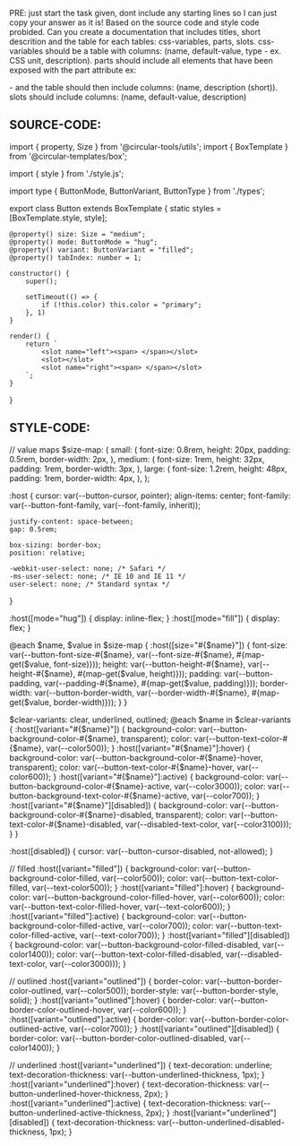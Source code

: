 PRE: just start the task given, dont include any starting lines so I can just copy your answer as it is!
 Based on the source code and style code probided. Can you create a documentation that includes titles, short descrition and the table for each tables: css-variables, parts, slots.
css-variables should be a table with columns: (name, default-value, type - ex. CSS unit, description).
parts should include all elements that have been exposed with the part attribute ex: <p part='foo'> - and the table should then include columns: (name, description (short)).
slots should include columns: (name, default-value, description)

## SOURCE-CODE:
import { property, Size } from '@circular-tools/utils';
import { BoxTemplate } from '@circular-templates/box';

import { style } from './style.js';

import type { ButtonMode, ButtonVariant, ButtonType } from './types';

export class Button extends BoxTemplate {
    static styles = [BoxTemplate.style, style];
    
    @property() size: Size = "medium";
    @property() mode: ButtonMode = "hug";
    @property() variant: ButtonVariant = "filled";
    @property() tabIndex: number = 1;

    constructor() {
        super();

        setTimeout(() => {
            if (!this.color) this.color = "primary";
        }, 1)
    }

    render() {
        return `
            <slot name="left"><span> </span></slot>
            <slot></slot>
            <slot name="right"><span> </span></slot>
        `;
    }
}
## STYLE-CODE:
// value maps
$size-map: (
  small: (
    font-size: 0.8rem,
    height: 20px,
    padding: 0.5rem,
    border-width: 2px,
  ),
  medium: (
    font-size: 1rem,
    height: 32px,
    padding: 1rem,
    border-width: 3px,
  ),
  large: (
    font-size: 1.2rem,
    height: 48px,
    padding: 1rem,
    border-width: 4px,
  ),
);

:host {
    cursor: var(--button-cursor, pointer);
    align-items: center;
    font-family: var(--button-font-family, var(--font-family, inherit));

    justify-content: space-between;
    gap: 0.5rem;

    box-sizing: border-box;
    position: relative;

    -webkit-user-select: none; /* Safari */
    -ms-user-select: none; /* IE 10 and IE 11 */
    user-select: none; /* Standard syntax */
}

:host([mode="hug"]) {
    display: inline-flex;
}
:host([mode="fill"]) {
    display: flex;
}

@each $name, $value in $size-map {
    :host([size="#{$name}"]) {
        font-size: var(--button-font-size-#{$name}, var(--font-size-#{$name}, #{map-get($value, font-size)}));
        height: var(--button-height-#{$name}, var(--height-#{$name}, #{map-get($value, height)}));
        padding: var(--button-padding, var(--padding-#{$name}, #{map-get($value, padding)}));
        border-width: var(--button-border-width, var(--border-width-#{$name}, #{map-get($value, border-width)}));
    }
}  

$clear-variants: clear, underlined, outlined;
@each $name in $clear-variants {
    :host([variant="#{$name}"]) {
        background-color: var(--button-background-color-#{$name}, transparent);
        color: var(--button-text-color-#{$name}, var(--color500));
    }
    :host([variant="#{$name}"]:hover) {
        background-color: var(--button-background-color-#{$name}-hover, transparent);
        color: var(--button-text-color-#{$name}-hover, var(--color600));
    }
    :host([variant="#{$name}"]:active) {
        background-color: var(--button-background-color-#{$name}-active, var(--color3000));
        color: var(--button-background-text-color-#{$name}-active, var(--color700));
    }
    :host([variant="#{$name}"][disabled]) {
        background-color: var(--button-background-color-#{$name}-disabled, transparent);
        color: var(--button-text-color-#{$name}-disabled, var(--disabled-text-color, var(--color3100)));
    }
}

:host([disabled]) {
    cursor: var(--button-cursor-disabled, not-allowed);
}



// filled
:host([variant="filled"]) {
    background-color: var(--button-background-color-filled, var(--color500));
    color: var(--button-text-color-filled, var(--text-color500));
}
:host([variant="filled"]:hover) {
    background-color: var(--button-background-color-filled-hover, var(--color600));
    color: var(--button-text-color-filled-hover, var(--text-color600));
}
:host([variant="filled"]:active) {
    background-color: var(--button-background-color-filled-active, var(--color700));
    color: var(--button-text-color-filled-active, var(--text-color700));
}
:host([variant="filled"][disabled]) {
    background-color: var(--button-background-color-filled-disabled, var(--color1400));
    color: var(--button-text-color-filled-disabled, var(--disabled-text-color, var(--color3000)));
}

// outlined
:host([variant="outlined"]) {
    border-color: var(--button-border-color-outlined, var(--color500));
    border-style: var(--button-border-style, solid);
}
:host([variant="outlined"]:hover) {
    border-color: var(--button-border-color-outlined-hover, var(--color600));
}
:host([variant="outlined"]:active) {
    border-color: var(--button-border-color-outlined-active, var(--color700));
}
:host([variant="outlined"][disabled]) {
    border-color: var(--button-border-color-outlined-disabled, var(--color1400));
}

// underlined
:host([variant="underlined"]) {
    text-decoration: underline;
    text-decoration-thickness: var(--button-underlined-thickness, 1px);
}
:host([variant="underlined"]:hover) {
    text-decoration-thickness: var(--button-underlined-hover-thickness, 2px);
}
:host([variant="underlined"]:active) {
    text-decoration-thickness: var(--button-underlined-active-thickness, 2px);
}
:host([variant="underlined"][disabled]) {
    text-decoration-thickness: var(--button-underlined-disabled-thickness, 1px);
}